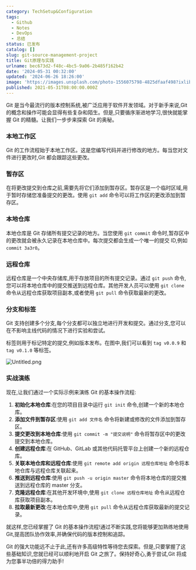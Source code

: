```yaml
---
category: TechSetup&Configuration
tags:
  - Github
  - Notes
  - DevOps
  - 总结
status: 已发布
catalog: []
slug: git-source-management-project
title: Git原理与实践
urlname: bec673d2-f48c-4bc5-9a06-2b485f162b42
date: '2024-05-31 00:32:00'
updated: '2024-06-26 18:26:00'
image: 'https://images.unsplash.com/photo-1556075798-4825dfaaf498?ixlib=rb-4.0.3&q=85&fm=jpg&crop=entropy&cs=srgb'
published: 2021-05-31T08:00:00.000Z
---
```


Git 是当今最流行的版本控制系统,被广泛应用于软件开发领域。对于新手来说,Git 的概念和操作可能会显得有些复杂和陌生。但是,只要循序渐进地学习,很快就能掌握 Git 的精髓。让我们一步步来探索 Git 的奥秘。


### 本地工作区


Git 的工作流程始于本地工作区。这是您编写代码并进行修改的地方。每当您对文件进行更改时,Git 都会跟踪这些更改。


### 暂存区


在将更改提交到仓库之前,需要先将它们添加到暂存区。暂存区是一个临时区域,用于暂时存储您准备提交的更改。使用 `git add` 命令可以将工作区的更改添加到暂存区。


### 本地仓库


本地仓库是 Git 存储所有提交记录的地方。当您使用 `git commit` 命令时,暂存区中的更改就会被永久记录在本地仓库中。每次提交都会生成一个唯一的提交 ID,例如 `commit 3a3r0`。


### 远程仓库


远程仓库是一个中央存储库,用于存放项目的所有提交记录。通过 `git push` 命令,您可以将本地仓库中的提交推送到远程仓库。其他开发人员可以使用 `git clone` 命令从远程仓库获取项目副本,或者使用 `git pull` 命令获取最新的更改。


### 分支和标签


Git 支持创建多个分支,每个分支都可以独立地进行开发和提交。通过分支,您可以在不影响主线代码的情况下进行实验和尝试。


标签则用于标记特定的提交,例如版本发布。在图中,我们可以看到 `tag v0.0.9` 和 `tag v0.1.0` 等标签。


![Untitled.png](https://prod-files-secure.s3.us-west-2.amazonaws.com/5d24fe63-e567-4804-86f9-9fdc62e13082/77b77e01-3aab-4add-bdbd-7f489727861d/Untitled.png?X-Amz-Algorithm=AWS4-HMAC-SHA256&X-Amz-Content-Sha256=UNSIGNED-PAYLOAD&X-Amz-Credential=ASIAZI2LB466ZM25IT6H%2F20250212%2Fus-west-2%2Fs3%2Faws4_request&X-Amz-Date=20250212T213227Z&X-Amz-Expires=3600&X-Amz-Security-Token=IQoJb3JpZ2luX2VjEN3%2F%2F%2F%2F%2F%2F%2F%2F%2F%2FwEaCXVzLXdlc3QtMiJHMEUCICuFH%2BjHpcMxXU%2F7q%2BbQsn49Yhhdq%2F9OXnig%2F%2FNew4L5AiEAhMW5hThKpQlyvF50EbNmtYVyzTnE8LlOAYhTgd%2BZv50qiAQI9v%2F%2F%2F%2F%2F%2F%2F%2F%2F%2FARAAGgw2Mzc0MjMxODM4MDUiDG%2B63dEFBzFVKmGOyircA%2BAEG%2BBt%2FR5KByj27pAoyhcE8kAFo6l818fHl0Vake7LCtAgRrfA%2FH8cuxKMrRR5eCM3nfJGQL4VpuQKUAuRCFQi%2Bnc%2FGNstHZnkX4YYfSkrzQBj4qvN3Nnc7QJE0iiE3Mw6oTGqNgAMmoIq6f4jPxXB7XSb7j%2FP9XYlu6FrqoBzD2XYxol1tZLH8RDy7iHAYF8DtyGLc3iFrPB2L8UOdlYojOYlWaIpZ4dh0G2v2EUAunFsg1NnE4zEFChKLaLPwA8TnRX5C9hdOS0ZTiADIP%2BXkSASk9d%2BHQM5LsLb9%2BZ0KQx3vL58p%2BCOR9SZgQn1EncicfQtvY%2BMrHlEhYLWYOrXhvGLDgptMl26uI2sS0MVHuaOqwTorMpARAKotbEGBd6nodx0DuTDmk45FV%2FiWf53WDXr5UdFE5D9rDDrpTB8%2F9eOvK6yudnBIL%2F0srkI2HuYL2neYDGZwYbLsapAAhWabaaSqtXqjo3tgiae9xsyTwmaPYou5NVtywepMdCIKikEZNiBUn6R9REA%2FI5b8Fl1x4aXpQbYAo7mrSmfA8ZJgO%2FWnzrEIl2EgDe9qAErE%2FhEh8Qtj6oBUNjRQq6nensU7U18y9rYYcwMvgdDWjy6rpZsJ9R5MnKmBnC2MOOMtL0GOqUBkUgH3kT54ZrGBOkB%2FmfCohRH4oGsjK1U7LIf504Wz7zqZDDLn0B%2FwQuzFJzSZxZ4hgti58qlAu5MsbdFQYALOFYlPKCosDRvPyevxOfjSkyBN5G28v5bjN0cFOkt4EGID4x40TH%2FdI3xHHzT%2BoYyXJ0xDQkQUocn%2FcB2g%2FZ9hBj3u4%2BU4pP3MMoWcn7hsTc%2BDxSBO9%2B0L%2Fd1q%2Br25KZjdQw4%2BqEL&X-Amz-Signature=beabadc611e9575a4e390dd96badc571eb0f54eda9a6e93d8760197ad374dae8&X-Amz-SignedHeaders=host&x-id=GetObject)


### 实战演练


现在,让我们通过一个实际示例来演练 Git 的基本操作流程:

1. **初始化本地仓库**:在您的项目目录中运行 `git init` 命令,创建一个新的本地仓库。
2. **添加文件到暂存区**:使用 `git add 文件名` 命令将新建或修改的文件添加到暂存区。
3. **提交更改到本地仓库**:使用 `git commit -m "提交说明"` 命令将暂存区中的更改提交到本地仓库。
4. **创建远程仓库**:在 GitHub、GitLab 或其他代码托管平台上创建一个新的远程仓库。
5. **关联本地仓库和远程仓库**:使用 `git remote add origin 远程仓库地址` 命令将本地仓库与远程仓库关联起来。
6. **推送到远程仓库**:使用 `git push -u origin master` 命令将本地仓库的提交推送到远程仓库的 master 分支。
7. **克隆远程仓库**:在其他开发环境中,使用 `git clone 远程仓库地址` 命令从远程仓库获取项目副本。
8. **拉取最新更改**:在本地仓库中,使用 `git pull` 命令从远程仓库获取最新的提交记录。

就这样,您已经掌握了 Git 的基本操作流程!通过不断实践,您将能够更加熟练地使用 Git,提高团队协作效率,并确保代码的版本控制和追踪。


Git 的强大功能远不止于此,还有许多高级特性等待您去探索。但是,只要掌握了这些基础知识,您就已经可以顺利地开启 Git 之旅了。保持好奇心,勇于尝试,Git 将成为您事半功倍的得力助手!

